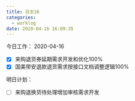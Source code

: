 ```yaml
---
title: 日志16
categories:
  - worklog
date: 2020-04-16 16:09:35
---
```

今日工作：
2020-04-16
<!--more-->
- [x] 来购退货券延期需求开发和优化100%
- [x] 国美带安退款退货需求按接口文档调整逻辑100%

明日计划：
- [ ] 来购退换货待处理增加审核需求开发